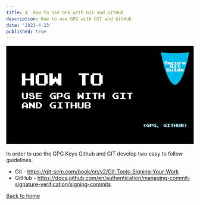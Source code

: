 ```yaml
---
title: 4. How to Use GPG with GIT and GitHub
description: How to use GPG with GIT and GitHub
date: '2023-4-23'
published: true
---
```


![HEADER IMAGE](docs/media/HEADER/GitHub-Repo-SecureGitGuide-ART-004.jpg)

In order to use the GPG Keys Github and GIT develop two easy to follow guidelines.

- Git - <https://git-scm.com/book/en/v2/Git-Tools-Signing-Your-Work>
- GitHub - <https://docs.github.com/en/authentication/managing-commit-signature-verification/signing-commits>

[Back to home](/)